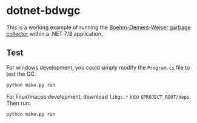 # dotnet-bdwgc

This is a working example of running the [Boehm-Demers-Weiser garbage collector](https://github.com/ivmai/bdwgc) within a .NET 7/8 application.

## Test

For windows development, you could simply modify the `Program.cs` file to test the GC.

```bash
python make.py run
```

For linux/macos development, download `libgc.*` into `$PROJECT_ROOT/deps`. Then run:

```bash
python make.py run
```
